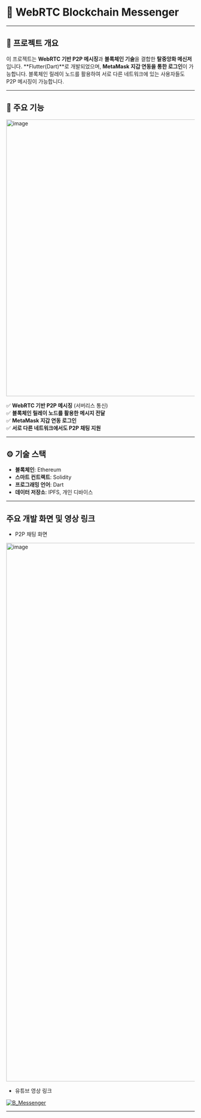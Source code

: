 # 💬 WebRTC Blockchain Messenger

---

## 📌 프로젝트 개요
이 프로젝트는 **WebRTC 기반 P2P 메시징**과 **블록체인 기술**을 결합한 **탈중앙화 메신저**입니다. **Flutter(Dart)**로 개발되었으며, **MetaMask 지갑 연동을 통한 로그인**이 가능합니다. 블록체인 릴레이 노드를 활용하여 서로 다른 네트워크에 있는 사용자들도 P2P 메시징이 가능합니다.

---

## 🌟 주요 기능

<img width="738" alt="image" src="https://github.com/user-attachments/assets/ed61df98-bed9-4772-bc1e-b800e52adaa8" />

✅ **WebRTC 기반 P2P 메시징** (서버리스 통신)  
✅ **블록체인 릴레이 노드를 활용한 메시지 전달**  
✅ **MetaMask 지갑 연동 로그인**  
✅ **서로 다른 네트워크에서도 P2P 채팅 지원**

---

## ⚙️ 기술 스택
- **블록체인**: Ethereum
- **스마트 컨트랙트**: Solidity  
- **프로그래밍 언어**: Dart
- **데이터 저장소**: IPFS, 개인 디바이스

---

## 주요 개발 화면 및 영상 링크

- P2P 채팅 화면
  
<img width="1436" alt="image" src="https://github.com/user-attachments/assets/e7a350cc-850b-4b03-8130-48682b6b16c3" />

- 유튜브 영상 링크
  
[![B_Messenger](http://img.youtube.com/vi/Z4TB0BwEfio/0.jpg)](https://youtu.be/Z4TB0BwEfio?t=0s) 

---


